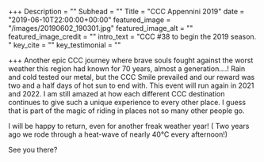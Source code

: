 +++
Description = ""
Subhead = ""
Title = "CCC Appennini 2019"
date = "2019-06-10T22:00:00+00:00"
featured_image = "/images/20190602_190301.jpg"
featured_image_alt = ""
featured_image_credit = ""
intro_text = "CCC #38 to begin the 2019 season. "
key_cite = ""
key_testimonial = ""

+++
Another epic CCC journey where brave souls fought against the worst weather this region had known for 70 years, almost a generation....! Rain and cold tested our metal, but the CCC Smile prevailed and our reward was two and a half days of hot sun to end with. This event will run again in 2021 and 2022. I am still amazed at how each different CCC destination continues to give such a unique experience to every other place. I guess that is part of the magic of riding in places not so many other people go. 

I will be happy to return, even for another freak weather year! ( Two years ago we rode through a heat-wave of nearly 40°C every afternoon!) 

See you there? 